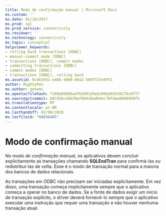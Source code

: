 ```yaml
---
title: Modo de confirmação manual | Microsoft Docs
ms.custom: ''
ms.date: 01/19/2017
ms.prod: sql
ms.prod_service: connectivity
ms.reviewer: ''
ms.technology: connectivity
ms.topic: conceptual
helpviewer_keywords:
- rolling back transactions [ODBC]
- manual-commit mode [ODBC]
- transactions [ODBC], commit modes
- committing transactions [ODBC]
- commit modes [ODBC]
- transactions [ODBC], rolling back
ms.assetid: 9c4b3931-e48b-4960-89a2-5697537e9f51
author: MightyPen
ms.author: genemi
ms.openlocfilehash: 7189a0586ba4f62091d5eb209a56931627bc6f7f
ms.sourcegitcommit: b87d36c46b39af8b929ad94ec707dee8800950f5
ms.translationtype: MT
ms.contentlocale: pt-BR
ms.lasthandoff: 02/08/2020
ms.locfileid: "68036405"
---
```

# <a name="manual-commit-mode"></a>Modo de confirmação manual
*No modo de confirmação manual,* os aplicativos devem concluir explicitamente as transações chamando **SQLEndTran** para confirmá-las ou redistribuí-las de volta. Esse é o modo de transação normal para a maioria dos bancos de dados relacionais.  
  
 As transações em ODBC não precisam ser iniciadas explicitamente. Em vez disso, uma transação começa implicitamente sempre que o aplicativo começa a operar no banco de dados. Se a fonte de dados exigir um início de transação explícito, o driver deverá fornecê-lo sempre que o aplicativo executar uma instrução que requer uma transação e não houver nenhuma transação atual.
